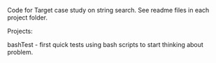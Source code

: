 Code for Target case study on string search. See readme files in each project folder.

Projects:

  bashTest - first quick tests using bash scripts to start thinking about problem.




